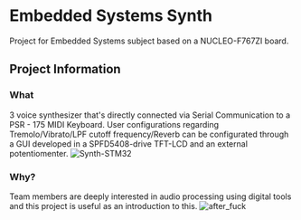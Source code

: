 # Embedded Systems Synth
Project for Embedded Systems subject based on a NUCLEO-F767ZI board.

## Project Information
### What
3 voice synthesizer that's directly connected via Serial Communication to a PSR - 175 MIDI Keyboard.
User configurations regarding Tremolo/Vibrato/LPF cutoff frequency/Reverb can be configurated through a GUI developed in a SPFD5408-drive TFT-LCD and an external potentiomenter.
![Synth-STM32](https://user-images.githubusercontent.com/47252665/99017961-a3a9e880-251e-11eb-9c5a-2c5c2fc7907e.png)

### Why?
Team members are deeply interested in audio processing using digital tools and this project is useful as an introduction to this.
![after_fuck](https://user-images.githubusercontent.com/47252665/99018058-d48a1d80-251e-11eb-86a9-5a9c750fde58.jpg)

